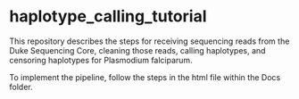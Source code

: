 # haplotype_calling_tutorial
This repository describes the steps for receiving sequencing reads from the Duke Sequencing Core, cleaning those reads, calling haplotypes, and censoring haplotypes for Plasmodium falciparum.

To implement the pipeline, follow the steps in the html file within the Docs folder.
